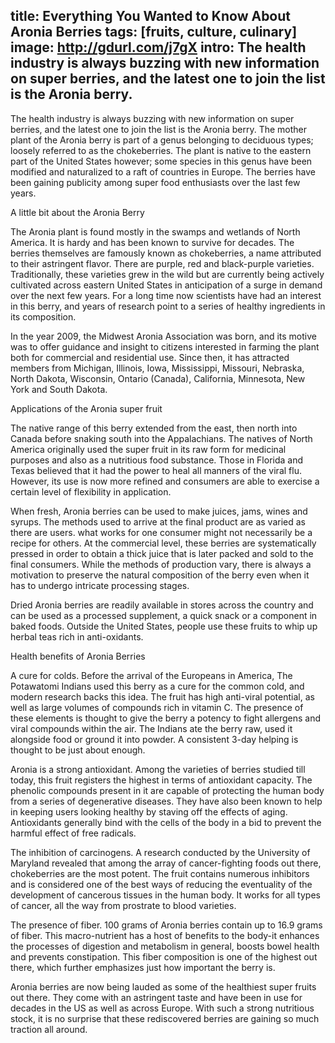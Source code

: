 title: Everything You Wanted to Know About Aronia Berries
tags: [fruits, culture, culinary]
image: http://gdurl.com/j7gX
intro: The health industry is always buzzing with new information on super berries, and the latest one to join the list is the Aronia berry.
---
The health industry is always buzzing with new information on super berries,
and the latest one to join the list is the Aronia berry. The mother plant of
the Aronia berry is part of a genus belonging to deciduous types; loosely
referred to as the chokeberries. The plant is native to the eastern part of the
United States however; some species in this genus have been modified and
naturalized to a raft of countries in Europe. The berries have been gaining
publicity among super food enthusiasts over the last few years.

A little bit about the Aronia Berry

The Aronia plant is found mostly in the swamps and wetlands of North America.
It is hardy and has been known to survive for decades. The berries themselves
are famously known as chokeberries, a name attributed to their astringent
flavor. There are purple, red and black-purple varieties. Traditionally, these
varieties grew in the wild but are currently being actively cultivated across
eastern United States in anticipation of a surge in demand over the next few
years. For a long time now scientists have had an interest in this berry, and
years of research point to a series of healthy ingredients in its composition.

In the year 2009, the Midwest Aronia Association was born, and its motive was
to offer guidance and insight to citizens interested in farming the plant both
for commercial and residential use. Since then, it has attracted members from
Michigan, Illinois, Iowa, Mississippi, Missouri, Nebraska, North Dakota,
Wisconsin, Ontario (Canada), California, Minnesota, New York and South Dakota.

Applications of the Aronia super fruit

The native range of this berry extended from the east, then north into Canada
before snaking south into the Appalachians. The natives of North America
originally used the super fruit in its raw form for medicinal purposes and also
as a nutritious food substance. Those in Florida and Texas believed that it had
the power to heal all manners of the viral flu. However, its use is now more
refined and consumers are able to exercise a certain level of flexibility in
application.

When fresh, Aronia berries can be used to make juices, jams, wines and syrups.
The methods used to arrive at the final product are as varied as there are
users. what works for one consumer might not necessarily be a recipe for
others. At the commercial level, these berries are systematically pressed in
order to obtain a thick juice that is later packed and sold to the final
consumers. While the methods of production vary, there is always a motivation
to preserve the natural composition of the berry even when it has to undergo
intricate processing stages.

Dried Aronia berries are readily available in stores across the country and can
be used as a processed supplement, a quick snack or a component in baked foods.
Outside the United States, people use these fruits to whip up herbal teas rich
in anti-oxidants.

Health benefits of Aronia Berries

A cure for colds. Before the arrival of the Europeans in America, The
Potawatomi Indians used this berry as a cure for the common cold, and modern
research backs this idea. The fruit has high anti-viral potential, as well as
large volumes of compounds rich in vitamin C. The presence of these elements is
thought to give the berry a potency to fight allergens and viral compounds
within the air. The Indians ate the berry raw, used it alongside food or ground
it into powder. A consistent 3-day helping is thought to be just about enough.

Aronia is a strong antioxidant. Among the varieties of berries studied till
today, this fruit registers the highest in terms of antioxidant capacity. The
phenolic compounds present in it are capable of protecting the human body from
a series of degenerative diseases. They have also been known to help in keeping
users looking healthy by staving off the effects of aging. Antioxidants
generally bind with the cells of the body in a bid to prevent the harmful
effect of free radicals.

The inhibition of carcinogens. A research conducted by the University of
Maryland revealed that among the array of cancer-fighting foods out there,
chokeberries are the most potent. The fruit contains numerous inhibitors and is
considered one of the best ways of reducing the eventuality of the development
of cancerous tissues in the human body. It works for all types of cancer, all
the way from prostrate to blood varieties.

The presence of fiber. 100 grams of Aronia berries contain up to 16.9 grams of
fiber. This macro-nutrient has a host of benefits to the body-it enhances the
processes of digestion and metabolism in general, boosts bowel health and
prevents constipation. This fiber composition is one of the highest out there,
which further emphasizes just how important the berry is.

Aronia berries are now being lauded as some of the healthiest super fruits out
there. They come with an astringent taste and have been in use for decades in
the US as well as across Europe. With such a strong nutritious stock, it is no
surprise that these rediscovered berries are gaining so much traction all
around.
